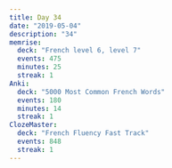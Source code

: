 ```yaml
---
title: Day 34
date: "2019-05-04"
description: "34"
memrise:
  deck: "French level 6, level 7"
  events: 475
  minutes: 25
  streak: 1
Anki:
  deck: "5000 Most Common French Words"
  events: 180
  minutes: 14
  streak: 1
ClozeMaster:
  deck: "French Fluency Fast Track"
  events: 848
  streak: 1
---
```

